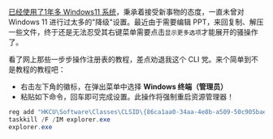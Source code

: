 [已经使用了1年多 Windows11 系统](https://cloud.tencent.com/developer/article/2187050)，秉承着接受新事物的态度，一直未曾对 Windows 11 进行过太多的"降级"设置。最近由于需要编辑 PPT，来回复制、解压一些文件，终于还是无法忍受其右键菜单需要点击`显示更多选项`才能展开的骚操作了。

看了网上那些一步步操作注册表的教程，差点劝退我这个 CLI 党。来个简单到不是教程的教程吧：

- 右击左下角的徽标，在弹出菜单中选择 **Windows 终端（管理员）**
- 粘贴如下命令，回车即可完成设置。此操作将强制重启资源管理器！

```powershell
reg add "HKCU\Software\Classes\CLSID\{86ca1aa0-34aa-4e8b-a509-50c905bae2a2}\InprocServer32" /f
taskkill /F /IM explorer.exe
explorer.exe
```